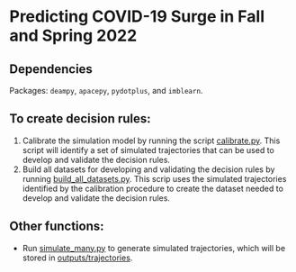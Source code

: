 # Predicting COVID-19 Surge in Fall and Spring 2022

## Dependencies
Packages: `deampy`, `apacepy`, `pydotplus`, and `imblearn`.

## To create decision rules:

1. Calibrate the simulation model by running the script [calibrate.py](calibrate.py). 
   This script will identify a set of simulated trajectories that can be used 
   to develop and validate the decision rules.
2. Build all datasets for developing and validating the decision rules by running
   [build_all_datasets.py](build_all_datasets.py). This scrip uses the simulated trajectories 
   identified by the calibration procedure to create the dataset needed 
   to develop and validate the decision rules. 


## Other functions:
- Run [simulate_many.py](simulate_many.py) to generate simulated trajectories, 
  which will be stored in
  [outputs/trajectories](outputs/trajectories).